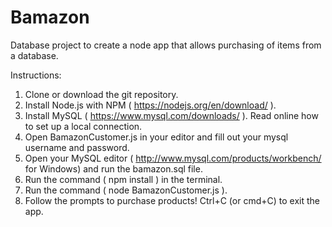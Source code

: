 # Bamazon
Database project to create a node app that allows purchasing of items from a database.

Instructions:
1) Clone or download the git repository.
2) Install Node.js with NPM ( https://nodejs.org/en/download/ ).
3) Install MySQL ( https://www.mysql.com/downloads/ ). Read online how to set up a local connection.
4) Open BamazonCustomer.js in your editor and fill out your mysql username and password.
5) Open your MySQL editor ( http://www.mysql.com/products/workbench/ for Windows) and run the bamazon.sql file.
6) Run the command ( npm install ) in the terminal.
7) Run the command ( node BamazonCustomer.js ).
8) Follow the prompts to purchase products! Ctrl+C (or cmd+C) to exit the app.